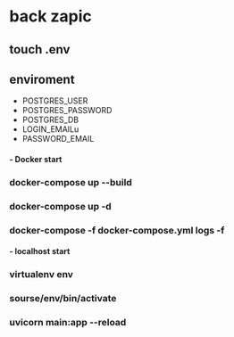 
# back zapic
## touch .env
## enviroment
   - POSTGRES_USER
   - POSTGRES_PASSWORD
   - POSTGRES_DB
   - LOGIN_EMAILu
   - PASSWORD_EMAIL

#### - Docker start
### docker-compose up --build
### docker-compose up -d
### docker-compose -f docker-compose.yml logs -f






#### - localhost start
### virtualenv env
### sourse/env/bin/activate
### uvicorn main:app --reload
